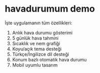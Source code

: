 # havadurumum demo

İşte uygulamanın tüm özellikleri:
1. Anlık hava durumu gösterimi
2. 5 günlük hava tahmini
3. Sıcaklık ve nem grafiği
4. Koyu/açık tema desteği
5. Türkçe/İngilizce dil desteği
6. Konum bazlı otomatik hava durumu
7. Mobil uyumlu tasarım
